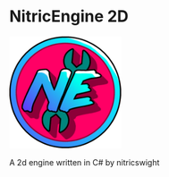 NitricEngine 2D
===

<img src="bin/Debug/net8.0/NElogo.png" alt="logo" width="200"/>

A 2d engine written in C# by nitricswight

